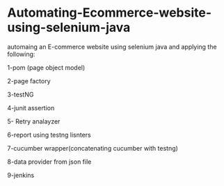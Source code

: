 # Automating-Ecommerce-website-using-selenium-java
automaing an E-commerce website using selenium java and applying the following:

1-pom (page object model)

2-page factory

3-testNG

4-junit assertion

5- Retry analayzer

6-report using testng lisnters

7-cucumber wrapper(concatenating cucumber with testng)

8-data provider from json file

9-jenkins
